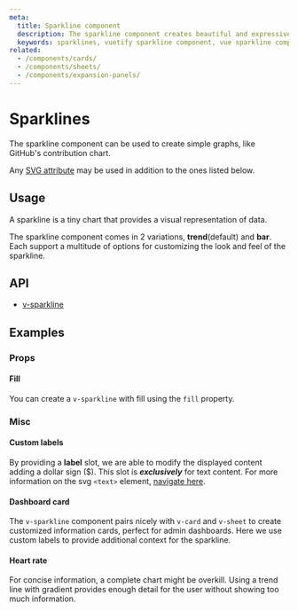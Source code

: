```yaml
---
meta:
  title: Sparkline component
  description: The sparkline component creates beautiful and expressive simple graphs for displaying numerical data.
  keywords: sparklines, vuetify sparkline component, vue sparkline component, sparkline, graph, chart, line
related:
  - /components/cards/
  - /components/sheets/
  - /components/expansion-panels/
---
```


# Sparklines

The sparkline component can be used to create simple graphs, like GitHub's contribution chart.

Any [SVG attribute](https://developer.mozilla.org/en-US/docs/Web/SVG/Attribute) may be used in addition to the ones listed below.

<entry-ad />

## Usage

A sparkline is a tiny chart that provides a visual representation of data.

The sparkline component comes in 2 variations, **trend**(default) and **bar**. Each support a multitude of options for customizing the look and feel of the sparkline.

<example file="v-sparkline/usage" />

## API

- [v-sparkline](../../api/v-sparkline)

## Examples

### Props

#### Fill

You can create a `v-sparkline` with fill using the `fill` property.

<example file="v-sparkline/prop-fill" />

### Misc

#### Custom labels

By providing a **label** slot, we are able to modify the displayed content adding a dollar sign ($). This slot is **_exclusively_** for text content. For more information on the svg `<text>` element, [navigate here](https://developer.mozilla.org/en-US/docs/Web/SVG/Element/text).

<example file="v-sparkline/misc-custom-labels" />

#### Dashboard card

The `v-sparkline` component pairs nicely with `v-card` and `v-sheet` to create customized information cards, perfect for admin dashboards. Here we use custom labels to provide additional context for the sparkline.

<example file="v-sparkline/misc-dashboard-card" />

#### Heart rate

For concise information, a complete chart might be overkill. Using a trend line with gradient provides enough detail for the user without showing too much information.

<example file="v-sparkline/misc-heart-rate" />

<backmatter />
